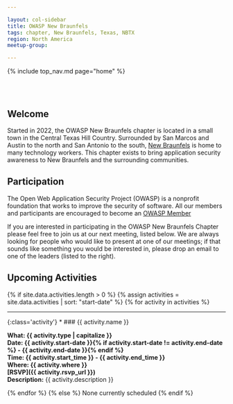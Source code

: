 ```yaml
---

layout: col-sidebar
title: OWASP New Braunfels
tags: chapter, New Braunfels, Texas, NBTX
region: North America
meetup-group:

---
```


{% include top_nav.md page="home" %}

<br/><br/>

## Welcome
Started in 2022, the OWASP New Braunfels chapter is located in a small town in the Central Texas Hill Country. Surrounded by San Marcos and Austin to the north and San Antonio to the south, [New Braunfels](https://nbtexas.org/) is home to many technology workers. This chapter
exists to bring application security awareness to New Braunfels and the surrounding communities. 

## Participation
The Open Web Application Security Project (OWASP) is a nonprofit foundation that works to improve the security of software. All our members and participants are encouraged to become an [OWASP Member](https://owasp.org/membership/)

If you are interested in participating in the OWASP New Braunfels Chapter please feel free to join us at our next meeting, listed below. We are always looking for people who would like to present at one of our meetings; if that sounds like something you would
be interested in, please drop an email to one of the leaders (listed to the right).


Upcoming Activities
---------------------
{% if site.data.activities.length > 0 %}
{% assign activities = site.data.activities | sort: "start-date" %}
{% for activity in activities %}
<hr>
{:class='activity'}
* ### {{ activity.name }}

  **What: {{ activity.type | capitalize }}**<br>
  **Date: {{ activity.start-date }}{% if activity.start-date != activity.end-date %} - {{ activity.end-date }}{% endif %}**<br>
  **Time: {{ activity.start_time }} - {{ activity.end_time }}**<br>
  **Where: {{ activity.where }}**<br>
  **[RSVP]({{ activity.rsvp_url }})**<br>
  **Description:**
  {{ activity.description }}<br>

{% endfor %}
{% else %}
None currently scheduled
{% endif %}
